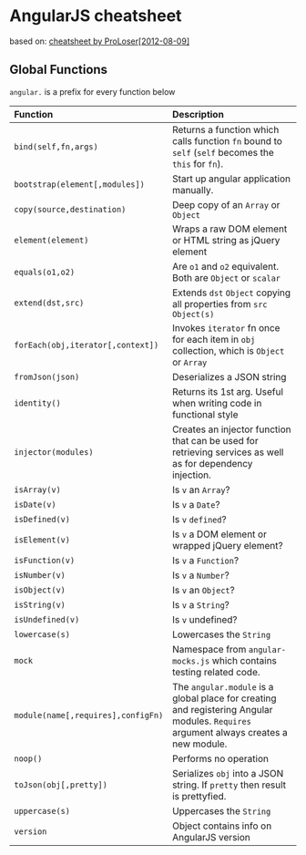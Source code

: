 # AngularJS cheatsheet

based on: [cheatsheet by ProLoser[2012-08-09]](https://www.cheatography.com/proloser/cheat-sheets/angularjs/)

## Global Functions

`angular.` is a prefix for every function below 

Function | Description
:--- | :---
`bind(self,fn,args)` | Returns a function which calls function `fn` bound to `self` (`self` becomes the `this` for `fn`).
`bootstrap(element[,modules])` | Start up angular application manually.
`copy(source,destination)` | Deep copy of an `Array` or `Object`
`element(element)` | Wraps a raw DOM element or HTML string as jQuery element
`equals(o1,o2)` | Are `o1` and `o2` equivalent. Both are `Object` or `scalar`
`extend(dst,src)` | Extends `dst` `Object` copying all properties from `src` `Object(s)`
`forEach(obj,iterator[,context])` | Invokes `iterator` fn once for each item in `obj` collection, which is `Object` or `Array`
`fromJson(json)` | Deserializes a JSON string
`identity()` | Returns its 1st arg. Useful when writing code in functional style
`injector(modules)` | Creates an injector function that can be used for retrieving services as well as for dependency injection.
`isArray(v)` | Is `v` an `Array`?
`isDate(v)` | Is `v` a `Date`?
`isDefined(v)` | Is `v` `defined`?
`isElement(v)` | Is `v` a DOM element or wrapped jQuery element?
`isFunction(v)` | Is `v` a `Function`?
`isNumber(v)` | Is `v` a `Number`?
`isObject(v)` | Is `v` an `Object`?
`isString(v)` | Is `v` a `String`?
`isUndefined(v)` | Is `v` undefined?
`lowercase(s)` | Lowercases the `String`
`mock` | Namespace from `angular-mocks.js` which contains testing related code.
`module(name[,requires],configFn)` | The `angular.module` is a global place for creating and registering Angular modules. `Requires` argument always creates a new module.
`noop()` | Performs no operation
`toJson(obj[,pretty])` | Serializes `obj` into a JSON string. If `pretty` then result is prettyfied.
`uppercase(s)` | Uppercases the `String`
`version` | Object contains info on AngularJS version

